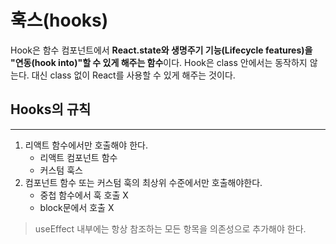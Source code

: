 # 훅스(hooks)

Hook은 함수 컴포넌트에서 **React.state와 생명주기 기능(Lifecycle features)을 "연동(hook into)"할 수 있게 해주는 함수**이다. Hook은 class 안에서는 동작하지 않는다. 대신 class 없이 React를 사용할 수 있게 해주는 것이다.

## Hooks의 규칙

---

1. 리액트 함수에서만 호출해야 한다.
   - 리액트 컴포넌트 함수
   - 커스텀 훅스
2. 컴포넌트 함수 또는 커스텀 훅의 최상위 수준에서만 호출해야한다.
   - 중첩 함수에서 훅 호출 X
   - block문에서 호출 X

> useEffect 내부에는 항상 참조하는 모든 항목을 의존성으로 추가해야 한다.
